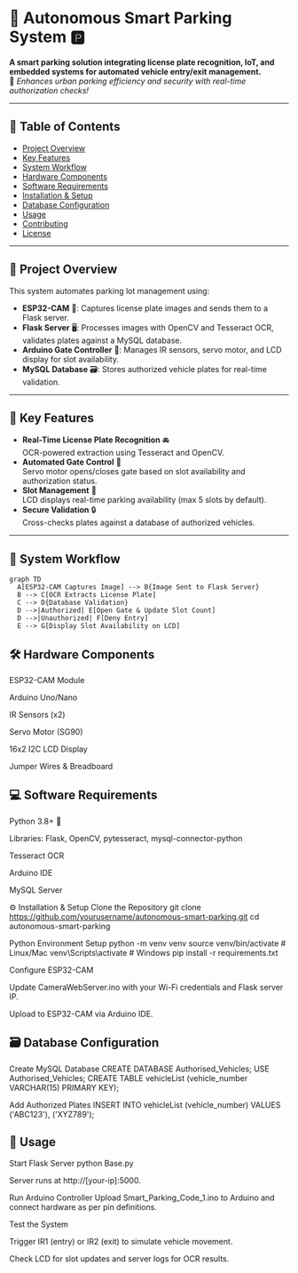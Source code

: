 # 🚗 Autonomous Smart Parking System 🅿️

**A smart parking solution integrating license plate recognition, IoT, and embedded systems for automated vehicle entry/exit management.**  
🌟 *Enhances urban parking efficiency and security with real-time authorization checks!*

---

## 📌 Table of Contents
- [Project Overview](#-project-overview)
- [Key Features](#-key-features)
- [System Workflow](#-system-workflow)
- [Hardware Components](#-hardware-components)
- [Software Requirements](#-software-requirements)
- [Installation & Setup](#-installation--setup)
- [Database Configuration](#-database-configuration)
- [Usage](#-usage)
- [Contributing](#-contributing)
- [License](#-license)

---

## 🌟 Project Overview
This system automates parking lot management using:
- **ESP32-CAM** 📸: Captures license plate images and sends them to a Flask server.
- **Flask Server** 🖥️: Processes images with OpenCV and Tesseract OCR, validates plates against a MySQL database.
- **Arduino Gate Controller** 🚪: Manages IR sensors, servo motor, and LCD display for slot availability.
- **MySQL Database** 🗃️: Stores authorized vehicle plates for real-time validation.

---

## 🔑 Key Features
- **Real-Time License Plate Recognition** 🚘  
  OCR-powered extraction using Tesseract and OpenCV.
- **Automated Gate Control** 🔄  
  Servo motor opens/closes gate based on slot availability and authorization status.
- **Slot Management** 🚧  
  LCD displays real-time parking availability (max 5 slots by default).
- **Secure Validation** 🔒  
  Cross-checks plates against a database of authorized vehicles.

---

## 🔄 System Workflow

```mermaid
graph TD
  A[ESP32-CAM Captures Image] --> B{Image Sent to Flask Server}
  B --> C[OCR Extracts License Plate]
  C --> D{Database Validation}
  D -->|Authorized| E[Open Gate & Update Slot Count]
  D -->|Unauthorized| F[Deny Entry]
  E --> G[Display Slot Availability on LCD]
```
## 🛠️ Hardware Components
ESP32-CAM Module 

Arduino Uno/Nano

IR Sensors (x2)

Servo Motor (SG90)

16x2 I2C LCD Display

Jumper Wires & Breadboard

## 💻 Software Requirements
Python 3.8+ 🐍

Libraries: Flask, OpenCV, pytesseract, mysql-connector-python

Tesseract OCR 

Arduino IDE 

MySQL Server

⚙️ Installation & Setup
Clone the Repository
  git clone https://github.com/yourusername/autonomous-smart-parking.git
  cd autonomous-smart-parking

Python Environment Setup
  python -m venv venv
  source venv/bin/activate  # Linux/Mac
  venv\Scripts\activate     # Windows
  pip install -r requirements.txt

Configure ESP32-CAM

Update CameraWebServer.ino with your Wi-Fi credentials and Flask server IP.

Upload to ESP32-CAM via Arduino IDE.

## 🗃️ Database Configuration
Create MySQL Database
  CREATE DATABASE Authorised_Vehicles;
  USE Authorised_Vehicles;
  CREATE TABLE vehicleList (vehicle_number VARCHAR(15) PRIMARY KEY);

Add Authorized Plates
  INSERT INTO vehicleList (vehicle_number) VALUES ('ABC123'), ('XYZ789');

## 🚀 Usage
Start Flask Server
  python Base.py

Server runs at http://[your-ip]:5000.

Run Arduino Controller
Upload Smart_Parking_Code_1.ino to Arduino and connect hardware as per pin definitions.

Test the System

Trigger IR1 (entry) or IR2 (exit) to simulate vehicle movement.

Check LCD for slot updates and server logs for OCR results.

